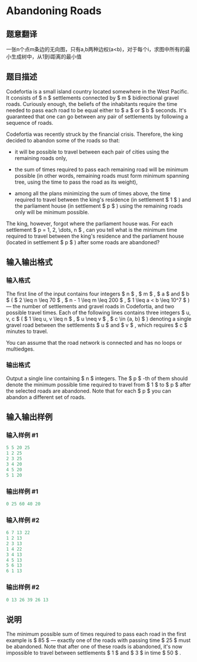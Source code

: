 # Abandoning Roads

## 题意翻译

一张n个点m条边的无向图，只有a,b两种边权(a<b)，对于每个i，求图中所有的最小生成树中，从1到i距离的最小值

## 题目描述

Codefortia is a small island country located somewhere in the West Pacific. It consists of $ n $ settlements connected by $ m $ bidirectional gravel roads. Curiously enough, the beliefs of the inhabitants require the time needed to pass each road to be equal either to $ a $ or $ b $ seconds. It's guaranteed that one can go between any pair of settlements by following a sequence of roads.

Codefortia was recently struck by the financial crisis. Therefore, the king decided to abandon some of the roads so that:

- it will be possible to travel between each pair of cities using the remaining roads only,

- the sum of times required to pass each remaining road will be minimum possible (in other words, remaining roads must form minimum spanning tree, using the time to pass the road as its weight),

- among all the plans minimizing the sum of times above, the time required to travel between the king's residence (in settlement $ 1 $ ) and the parliament house (in settlement $ p $ ) using the remaining roads only will be minimum possible.

The king, however, forgot where the parliament house was. For each settlement $ p = 1, 2, \dots, n $ , can you tell what is the minimum time required to travel between the king's residence and the parliament house (located in settlement $ p $ ) after some roads are abandoned?

## 输入输出格式

### 输入格式

The first line of the input contains four integers $ n $ , $ m $ , $ a $ and $ b $ ( $ 2 \leq n \leq 70 $ , $ n - 1 \leq m \leq 200 $ , $ 1 \leq a < b \leq 10^7 $ ) — the number of settlements and gravel roads in Codefortia, and two possible travel times. Each of the following lines contains three integers $ u, v, c $ ( $ 1 \leq u, v \leq n $ , $ u \neq v $ , $ c \in \{a, b\} $ ) denoting a single gravel road between the settlements $ u $ and $ v $ , which requires $ c $ minutes to travel.

You can assume that the road network is connected and has no loops or multiedges.

### 输出格式

Output a single line containing $ n $ integers. The $ p $ -th of them should denote the minimum possible time required to travel from $ 1 $ to $ p $ after the selected roads are abandoned. Note that for each $ p $ you can abandon a different set of roads.

## 输入输出样例

### 输入样例 #1

```cpp
5 5 20 25
1 2 25
2 3 25
3 4 20
4 5 20
5 1 20

```
### 输出样例 #1

```cpp
0 25 60 40 20

```
### 输入样例 #2

```cpp
6 7 13 22
1 2 13
2 3 13
1 4 22
3 4 13
4 5 13
5 6 13
6 1 13

```
### 输出样例 #2

```cpp
0 13 26 39 26 13

```
## 说明

The minimum possible sum of times required to pass each road in the first example is $ 85 $ — exactly one of the roads with passing time $ 25 $ must be abandoned. Note that after one of these roads is abandoned, it's now impossible to travel between settlements $ 1 $ and $ 3 $ in time $ 50 $ .

